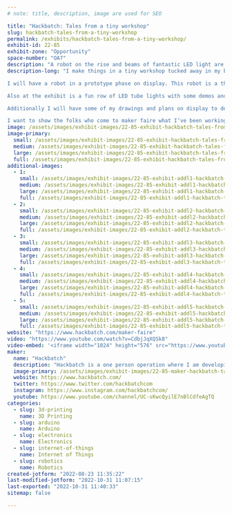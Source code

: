 ```yaml
---
# note: title, description, image are used for SEO

title: "Hackbatch: Tales from a tiny workshop"
slug: hackbatch-tales-from-a-tiny-workshop
permalink: /exhibits/hackbatch-tales-from-a-tiny-workshop/
exhibit-id: 22-85
exhibit-zone: "Opportunity"
space-number: "OA7"
description: "A robot on the rise and beams of fantastic LED light are on display at the Hackbatch exhibit!"
description-long: "I make things in a tiny workshop tucked away in my bedroom closet. A single workbench and some basic tools are used to build robots, make art and videos, and all sorts of fun lights! 

I will have a robot in a prototype phase on display. This robot is a three wheeled droid-like bot made from salvaged parts and infused with some 3D printing magic.

Also at the exhibit is a fun row of LED tube lights with some demos and animation flows that will leave the eye satisfied!

Additionally I will have some of my drawings and plans on display to demonstrate that making things is a process from idea to planning and fabrication. Most times this is a chaotic but creative endeavor.

I want to show the folks who come to maker faire what I’ve been working on and share a bit about what I want to do next!"
image: /assets/images/exhibit-images/22-85-exhibit-hackbatch-tales-from-a-tiny-workshop-img-1702-large.jpg
image-primary: 
  small: /assets/images/exhibit-images/22-85-exhibit-hackbatch-tales-from-a-tiny-workshop-img-1702-small.jpg
  medium: /assets/images/exhibit-images/22-85-exhibit-hackbatch-tales-from-a-tiny-workshop-img-1702-medium.jpg
  large: /assets/images/exhibit-images/22-85-exhibit-hackbatch-tales-from-a-tiny-workshop-img-1702-large.jpg
  full: /assets/images/exhibit-images/22-85-exhibit-hackbatch-tales-from-a-tiny-workshop-img-1702-full.jpg
additional-images: 
  - 1:
    small: /assets/images/exhibit-images/22-85-exhibit-addl1-hackbatch-tales-from-a-tiny-workshop-img-1705-small.jpg
    medium: /assets/images/exhibit-images/22-85-exhibit-addl1-hackbatch-tales-from-a-tiny-workshop-img-1705-medium.jpg
    large: /assets/images/exhibit-images/22-85-exhibit-addl1-hackbatch-tales-from-a-tiny-workshop-img-1705-large.jpg
    full: /assets/images/exhibit-images/22-85-exhibit-addl1-hackbatch-tales-from-a-tiny-workshop-img-1705-full.jpg
  - 2:
    small: /assets/images/exhibit-images/22-85-exhibit-addl2-hackbatch-tales-from-a-tiny-workshop-img-1704-small.jpg
    medium: /assets/images/exhibit-images/22-85-exhibit-addl2-hackbatch-tales-from-a-tiny-workshop-img-1704-medium.jpg
    large: /assets/images/exhibit-images/22-85-exhibit-addl2-hackbatch-tales-from-a-tiny-workshop-img-1704-large.jpg
    full: /assets/images/exhibit-images/22-85-exhibit-addl2-hackbatch-tales-from-a-tiny-workshop-img-1704-full.jpg
  - 3:
    small: /assets/images/exhibit-images/22-85-exhibit-addl3-hackbatch-tales-from-a-tiny-workshop-img-1708-small.jpg
    medium: /assets/images/exhibit-images/22-85-exhibit-addl3-hackbatch-tales-from-a-tiny-workshop-img-1708-medium.jpg
    large: /assets/images/exhibit-images/22-85-exhibit-addl3-hackbatch-tales-from-a-tiny-workshop-img-1708-large.jpg
    full: /assets/images/exhibit-images/22-85-exhibit-addl3-hackbatch-tales-from-a-tiny-workshop-img-1708-full.jpg
  - 4:
    small: /assets/images/exhibit-images/22-85-exhibit-addl4-hackbatch-tales-from-a-tiny-workshop-img-1709-small.jpg
    medium: /assets/images/exhibit-images/22-85-exhibit-addl4-hackbatch-tales-from-a-tiny-workshop-img-1709-medium.jpg
    large: /assets/images/exhibit-images/22-85-exhibit-addl4-hackbatch-tales-from-a-tiny-workshop-img-1709-large.jpg
    full: /assets/images/exhibit-images/22-85-exhibit-addl4-hackbatch-tales-from-a-tiny-workshop-img-1709-full.jpg
  - 5:
    small: /assets/images/exhibit-images/22-85-exhibit-addl5-hackbatch-tales-from-a-tiny-workshop-img-1710-small.jpg
    medium: /assets/images/exhibit-images/22-85-exhibit-addl5-hackbatch-tales-from-a-tiny-workshop-img-1710-medium.jpg
    large: /assets/images/exhibit-images/22-85-exhibit-addl5-hackbatch-tales-from-a-tiny-workshop-img-1710-large.jpg
    full: /assets/images/exhibit-images/22-85-exhibit-addl5-hackbatch-tales-from-a-tiny-workshop-img-1710-full.jpg
website: "https://www.hackbatch.com/maker-faire"
video: "https://www.youtube.com/watch?v=CdbjJqXQSk8"
video-embed: '<iframe width="1024" height="576" src="https://www.youtube.com/embed/CdbjJqXQSk8?feature=oembed" frameborder="0" allow="accelerometer; autoplay; clipboard-write; encrypted-media; gyroscope; picture-in-picture" allowfullscreen title="DIY Wi-Fi Controlled Tube Light (HomeKit with Home Assistant)"></iframe>'
maker: 
  name: "Hackbatch"
  description: "Hackbatch is a one person operation where I am developing my own projects and products. I make videos about my projects and provide maker resources on my website. I am passionate about sharing my process and have followed many paths of problem-solving by looking at and expanding on the processes of others."
  image-primary: /assets/images/exhibit-images/22-85-maker-hackbatch-tales-from-a-tiny-workshop-f8162aed-572f-419a-8a29-4c4283c7d97f-medium.jpeg
  website: https://www.hackbatch.com/
  twitter: https://www.twitter.com/hackbatchcom
  instagram: https://www.instagram.com/hackbatchcom/
  youtube: https://www.youtube.com/channel/UC-sKwcQyilE7nBlCdfeAgTQ
categories: 
  - slug: 3d-printing
    name: 3D Printing
  - slug: arduino
    name: Arduino
  - slug: electronics
    name: Electronics
  - slug: internet-of-things
    name: Internet of Things
  - slug: robotics
    name: Robotics
created-jotform: "2022-08-23 11:35:22"
last-modified-jotform: "2022-10-31 11:07:15"
last-exported: "2022-10-31 11:40:33"
sitemap: false

---
```

